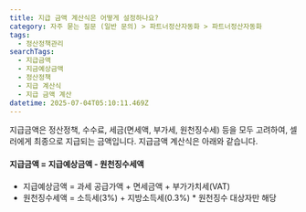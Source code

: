 ```yaml
---
title: 지급 금액 계산식은 어떻게 설정하나요?
category: 자주 묻는 질문 (일반 문의) > 파트너정산자동화 > 파트너정산자동화
tags:
  - 정산정책관리
searchTags:
  - 지급금액
  - 지금예상금액
  - 정산정책
  - 지급 계산식
  - 지급 금액 계산
datetime: 2025-07-04T05:10:11.469Z
---
```


지급금액은 정산정책, 수수료, 세금(면세액, 부가세, 원천징수세) 등을 모두 고려하여, 셀러에게 최종으로 지급되는 금액입니다. 지급금액 계산식은 아래와 같습니다.

#### 지급금액 = 지급예상금액 - 원천징수세액

- 지급예상금액 = 과세 공급가액 + 면세금액 + 부가가치세(VAT)
- 원천징수세액 = 소득세(3%) + 지방소득세(0.3%) \* 원천징수 대상자만 해당

